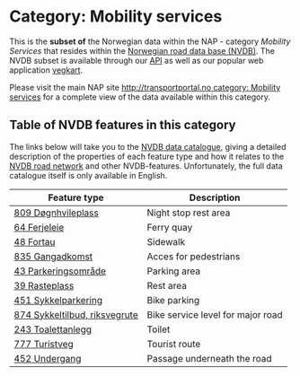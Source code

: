 # Category: Mobility services

This is the **subset of** the Norwegian data within the NAP - category _Mobility Services_ that resides within the [Norwegian road data base (NVDB)](http://nvdbtransportportal.vegdata.no/). The NVDB subset is available through our [API](./index.md) as well as our popular web application [vegkart](vegkart.md). 

Please visit the main NAP site [http://transportportal.no category: Mobility services](https://data.transportportal.no/datasets?losTheme=trafikk-og-transport%2Fmobilitetstilbud ) for a complete view of the data available within this category.  

## Table of NVDB features in this category 

The links below will take you to the [NVDB data catalogue](./konsept2_datakatalog.md), giving a detailed description of the properties of each feature type  and how it relates to the [NVDB road network](./konsept5_network.md) and other NVDB-features. Unfortunately, the full data catalogue itself is only available in English.  

| Feature type |  Description | 
|---|---|
| [809 Døgnhvileplass](https://datakatalogen.atlas.vegvesen.no/#/809) | Night stop rest area |
| [64 Ferjeleie](https://datakatalogen.atlas.vegvesen.no/#/64) | Ferry quay  |
| [48 Fortau](https://datakatalogen.atlas.vegvesen.no/#/48) | Sidewalk  |
| [835 Gangadkomst](https://datakatalogen.atlas.vegvesen.no/#/835) | Acces for pedestrians |
| [43 Parkeringsområde](https://datakatalogen.atlas.vegvesen.no/#/43) | Parking area |
| [39 Rasteplass](https://datakatalogen.atlas.vegvesen.no/#/39) | Rest area |
| [451 Sykkelparkering](https://datakatalogen.atlas.vegvesen.no/#/451) | Bike parking |
| [874 Sykkeltilbud, riksvegrute](https://datakatalogen.atlas.vegvesen.no/#/874) | Bike service level for major road |
| [243 Toalettanlegg](https://datakatalogen.atlas.vegvesen.no/#/243) | Toilet |
| [777 Turistveg](https://datakatalogen.atlas.vegvesen.no/#/777) | Tourist route |
| [452 Undergang](https://datakatalogen.atlas.vegvesen.no/#/452) | Passage underneath the road |
